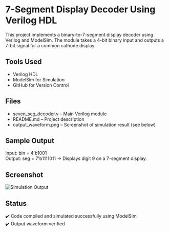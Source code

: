 # 7-Segment Display Decoder Using Verilog HDL

This project implements a binary-to-7-segment display decoder using Verilog and ModelSim. The module takes a 4-bit binary input and outputs a 7-bit signal for a common cathode display.

##  Tools Used
- Verilog HDL
- ModelSim for Simulation
- GitHub for Version Control

##  Files
- seven_seg_decoder.v – Main Verilog module
- README.md – Project description
- output_waveform.png – Screenshot of simulation result (see below)

##  Sample Output
Input: bin = 4'b1001  
Output: seg = 7'b1111011 → Displays digit 9 on a 7-segment display.

##  Screenshot
![Simulation Output](output_waveform.png)

##  Status
✔️ Code compiled and simulated successfully using ModelSim  
✔️ Output waveform verified
